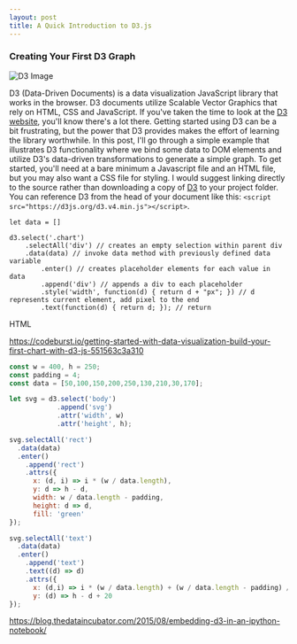 ```yaml
---
layout: post
title: A Quick Introduction to D3.js
---
```


<h3>Creating Your First D3 Graph</h3>

![D3 Image](D3screenshot.png)

D3 (Data-Driven Documents) is a data visualization JavaScript library that works in the browser. D3 documents utilize Scalable Vector Graphics that rely on HTML, CSS and JavaScript. If you've taken the time to look at the [D3 website](https://d3js.org/), you'll know there's a lot there. Getting started using D3 can be a bit frustrating, but the power that D3 provides makes the effort of learning the library worthwhile. In this post, I'll go through a simple example that illustrates D3 functionality where we bind some data to DOM elements and utilize D3's data-driven transformations to generate a simple graph. To get started, you'll need at a bare minimum a Javascript file and an HTML file, but you may also want a CSS file for styling. I would suggest linking directly to the source rather than downloading a copy of [D3]() to your project folder. You can reference D3 from the head of your document like this: `<script src="https://d3js.org/d3.v4.min.js"></script>`. 

```
let data = []

d3.select('.chart')
	.selectAll('div') // creates an empty selection within parent div
	.data(data) // invoke data method with previously defined data variable
		.enter() // creates placeholder elements for each value in data
		.append('div') // appends a div to each placeholder
		.style('width', function(d) { return d + "px"; }) // d represents current element, add pixel to the end
		.text(function(d) { return d; }); // return 
```		



HTML
<div class="chart"></div>

https://codeburst.io/getting-started-with-data-visualization-build-your-first-chart-with-d3-js-551563c3a310

```javascript
const w = 400, h = 250;
const padding = 4;
const data = [50,100,150,200,250,130,210,30,170];

let svg = d3.select('body')
            .append('svg')
            .attr('width', w)
            .attr('height', h);

svg.selectAll('rect')
  .data(data)
  .enter()
    .append('rect')
    .attrs({
      x: (d, i) => i * (w / data.length),
      y: d => h - d,
      width: w / data.length - padding,
      height: d => d,
      fill: 'green'
});

svg.selectAll('text')
  .data(data)
  .enter()
    .append('text')
    .text((d) => d)
    .attrs({
      x: (d,i) => i * (w / data.length) + (w / data.length - padding) / 2,
      y: (d) => h - d + 20
});
```

https://blog.thedataincubator.com/2015/08/embedding-d3-in-an-ipython-notebook/
